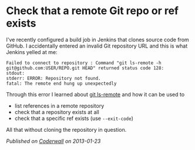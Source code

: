 # Check that a remote Git repo or ref exists

I've recently configured a build job in Jenkins that clones source code from GitHub. I accidentally entered an invalid Git repository URL and this is what Jenkins yelled at me:

    Failed to connect to repository : Command "git ls-remote -h git@github.com:USER/REPO.git HEAD" returned status code 128:
    stdout:
    stderr: ERROR: Repository not found.
    fatal: The remote end hung up unexpectedly

Through this error I learned about [git ls-remote](http://git-scm.com/docs/git-ls-remote) and how it can be used to

- list references in a remote repository
- check that a repository exists at all
- check that a specific ref exists (use `--exit-code`)

All that without cloning the repository in question.

_Published on [Coderwall](https://coderwall.com/p/xxx) on 2013-01-23_
